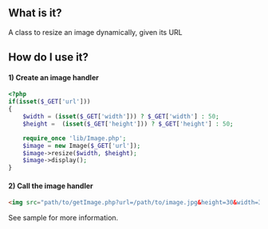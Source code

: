 ## What is it?
A class to resize an image dynamically, given its URL

## How do I use it?

#### 1) Create an image handler

```php
<?php
if(isset($_GET['url']))
{
    $width = (isset($_GET['width'])) ? $_GET['width'] : 50;
    $height =  (isset($_GET['height'])) ? $_GET['height'] : 50;

    require_once 'lib/Image.php';
    $image = new Image($_GET['url']);
    $image->resize($width, $height);
    $image->display();
}
```

#### 2) Call the image handler

```html
<img src="path/to/getImage.php?url=/path/to/image.jpg&height=30&width=30" />
```

See sample for more information.